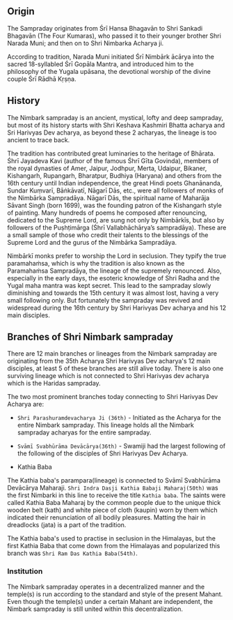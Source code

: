 ## Origin

The Sampraday originates from Śrī Hansa Bhagavān to Shri Sankadi Bhagavān (The Four Kumaras), who passed it to their younger brother Shri Narada Muni; and then on to Shri Nimbarka Acharya ji. 

According to tradition, Narada Muni initiated Śrī Nimbārk ācārya into the sacred 18-syllabled Śrī Gopāla Mantra, and introduced him to the philosophy of the Yugala upāsana, the devotional worship of the divine couple Śrī Rādhā Kṛṣṇa. 

## History

The Nimbark sampraday is an ancient, mystical, lofty and deep sampraday, but most of its history starts with Shri Keshava Kashmiri Bhatta acharya and Sri Harivyas Dev acharya, as beyond these 2 acharyas, the lineage is too ancient to trace back.

The tradition has contributed great luminaries to the heritage of Bhārata. Śhrī Jayadeva Kavi (author of the famous Śhrī Gīta Govinda), members of the royal dynasties of Amer, Jaipur, Jodhpur, Merta, Udaipur, Bikaner, Kishangarh, Rupangarh, Bharatpur, Budhiya (Haryana) and others from the 16th century until Indian independence, the great Hindi poets Ghanānanda, Sundar Kuṃvarī, Bāṅkāvatī, Nāgarī Dās, etc., were all followers of monks of the Nimbārka Sampradāya. Nāgarī Dās, the spiritual name of Maharāja Sāvant Singh (born 1699), was the founding patron of the Kishangarh style of painting. Many hundreds of poems he composed after renouncing, dedicated to the Supreme Lord, are sung not only by Nimbārkīs, but also by followers of the Puṣhṭimārga (Śhrī Vallabhāchārya’s sampradāya). These are a small sample of those who credit their talents to the blessings of the Supreme Lord and the gurus of the Nimbārka Sampradāya.

Nimbārkī monks prefer to worship the Lord in seclusion. They typify the true paramahaṁsa, which is why the tradition is also known as the Paramahaṁsa Sampradāya, the lineage of the supremely renounced. Also, especially in the early days, the esoteric knowledge of Shri Radha and the Yugal maha mantra was kept secret. This lead to the sampraday slowly diminishing and towards the 15th century it was almost lost, having a very small following only. But fortunately the sampraday was revived and widespread during the 16th century by Shri Harivyas Dev acharya and his 12 main disciples.

## Branches of Shri Nimbark sampraday

There are 12 main branches or lineages from the Nimbark sampraday are originating from the 35th Acharya Shri Harivyas Dev acharya's 12 main disciples, at least 5 of these branches are still alive today. There is also one surviving lineage which is not connected to Shri Harivyas dev acharya which is the Haridas sampraday. 

The two most prominent branches today connecting to Shri Harivyas Dev Acharya are:
- `Shri Parashuramdevacharya Ji (36th)` - Initiated as the Acharya for the entire Nimbark sampraday. This lineage holds all the Nimbark sampraday acharyas for the entire sampraday.

- `Svāmī Svabhūrāma Devācārya(36th)` - Swamiji had the largest following of the following of the disciples of Shri Harivyas Dev Acharya.

- Kathia Baba

The Kathia baba's parampara(lineage) is connected to Svāmī Svabhūrāma Devācārya Maharaji. `Shri Indra Dasji Kathia Babaji Maharaj(50th)` was the first Nimbarki in this line to receive the title `Kathia baba`. The saints were called Kathia Baba Maharaj by the common people due to the unique thick wooden belt (kath) and white piece of cloth (kaupin) worn by them which indicated their renunciation of all bodily pleasures. Matting the hair in dreadlocks (jata) is a part of the tradition.

The Kathia baba's used to practise in seclusion in the Himalayas, but the first Kathia Baba that come down from the Himalayas and popularized this branch was `Shri Ram Das Kathia Baba(54th)`. 

### Institution  

The Nimbark sampraday operates in a decentralized manner and the temple(s) is run according to the standard and style of the present Mahant. Even though the temple(s) under a certain Mahant are independent, the Nimbark sampraday is still united within this decentralization.
